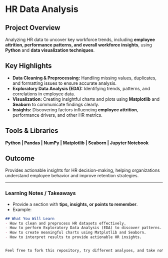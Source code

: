 # HR Data Analysis

## Project Overview
Analyzing HR data to uncover key workforce trends, including **employee attrition, performance patterns, and overall workforce insights**, using **Python** and **data visualization techniques**.

## Key Highlights
- **Data Cleaning & Preprocessing:** Handling missing values, duplicates, and formatting issues to ensure accurate analysis.
- **Exploratory Data Analysis (EDA):** Identifying trends, patterns, and correlations in employee data.
- **Visualization:** Creating insightful charts and plots using **Matplotlib** and **Seaborn** to communicate findings clearly.
- **Insights:** Discovering factors influencing **employee attrition**, performance drivers, and other HR metrics.

## Tools & Libraries
**Python | Pandas | NumPy | Matplotlib | Seaborn | Jupyter Notebook**

## Outcome
Provides actionable insights for HR decision-making, helping organizations understand employee behavior and improve retention strategies.



---

### **Learning Notes / Takeaways**
- Provide a section with **tips, insights, or points to remember**.  
- Example:  
```markdown
## What You Will Learn
- How to clean and preprocess HR datasets effectively.
- How to perform Exploratory Data Analysis (EDA) to discover patterns.
- How to create meaningful charts using Matplotlib and Seaborn.
- How to interpret results to provide actionable HR insights.


Feel free to fork this repository, try different analyses, and take notes for your own learning. If you find this project useful, don’t forget to give a ⭐ to support it!
